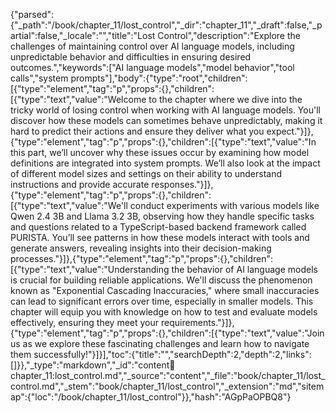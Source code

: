 {"parsed":{"_path":"/book/chapter_11/lost_control","_dir":"chapter_11","_draft":false,"_partial":false,"_locale":"","title":"Lost Control","description":"Explore the challenges of maintaining control over AI language models, including unpredictable behavior and difficulties in ensuring desired outcomes.","keywords":["AI language models","model behavior","tool calls","system prompts"],"body":{"type":"root","children":[{"type":"element","tag":"p","props":{},"children":[{"type":"text","value":"Welcome to the chapter where we dive into the tricky world of losing control when working with AI language models. You'll discover how these models can sometimes behave unpredictably, making it hard to predict their actions and ensure they deliver what you expect."}]},{"type":"element","tag":"p","props":{},"children":[{"type":"text","value":"In this part, we’ll uncover why these issues occur by examining how model definitions are integrated into system prompts. We’ll also look at the impact of different model sizes and settings on their ability to understand instructions and provide accurate responses."}]},{"type":"element","tag":"p","props":{},"children":[{"type":"text","value":"We'll conduct experiments with various models like Qwen 2.4 3B and Llama 3.2 3B, observing how they handle specific tasks and questions related to a TypeScript-based backend framework called PURISTA. You’ll see patterns in how these models interact with tools and generate answers, revealing insights into their decision-making processes."}]},{"type":"element","tag":"p","props":{},"children":[{"type":"text","value":"Understanding the behavior of AI language models is crucial for building reliable applications. We'll discuss the phenomenon known as \"Exponential Cascading Inaccuracies,\" where small inaccuracies can lead to significant errors over time, especially in smaller models. This chapter will equip you with knowledge on how to test and evaluate models effectively, ensuring they meet your requirements."}]},{"type":"element","tag":"p","props":{},"children":[{"type":"text","value":"Join us as we explore these fascinating challenges and learn how to navigate them successfully!"}]}],"toc":{"title":"","searchDepth":2,"depth":2,"links":[]}},"_type":"markdown","_id":"content:book:chapter_11:lost_control.md","_source":"content","_file":"book/chapter_11/lost_control.md","_stem":"book/chapter_11/lost_control","_extension":"md","sitemap":{"loc":"/book/chapter_11/lost_control"}},"hash":"AGpPaOPBQ8"}